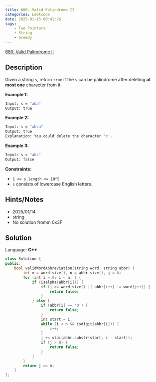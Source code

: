 ```yaml
---
title: 680. Valid Palindrome II
categories: Leetcode
date: 2025-01-15 00:41:26
tags:
    - Two Pointers
    - String
    - Greedy
---
```


[680. Valid Palindrome II](https://leetcode.com/problems/valid-palindrome-ii/description/?envType=company&envId=facebook&favoriteSlug=facebook-three-months)

## Description

Given a string `s`, return `true` if the `s` can be palindrome after deleting **at most one**  character from it.

**Example 1:**

```bash
Input: s = "aba"
Output: true
```

**Example 2:**

```bash
Input: s = "abca"
Output: true
Explanation: You could delete the character 'c'.
```

**Example 3:**

```bash
Input: s = "abc"
Output: false
```

**Constraints:**

- `1 <= s.length <= 10^5`
- `s` consists of lowercase English letters.

## Hints/Notes

- 2025/01/14
- string
- No solution fromm 0x3F

## Solution

Language: **C++**

```C++
class Solution {
public:
    bool validWordAbbreviation(string word, string abbr) {
        int m = word.size(), n = abbr.size(), j = 0;
        for (int i = 0; i < n; ) {
            if (isalpha(abbr[i])) {
                if (j >= word.size() || abbr[i++] != word[j++]) {
                    return false;
                }
            } else {
                if (abbr[i] == '0') {
                    return false;
                }
                int start = i;
                while (i < n && isdigit(abbr[i])) {
                    i++;
                }
                j += stoi(abbr.substr(start, i - start));
                if (j > m) {
                    return false;
                }
            }
        }
        return j == m;
    }
};
```
